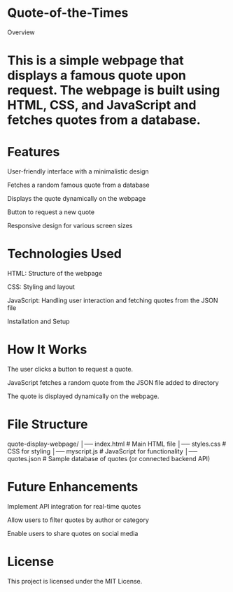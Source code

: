 # Quote-of-the-Times
Overview

# This is a simple webpage that displays a famous quote upon request. The webpage is built using HTML, CSS, and JavaScript and fetches quotes from a database.

# Features

User-friendly interface with a minimalistic design

Fetches a random famous quote from a database

Displays the quote dynamically on the webpage

Button to request a new quote

Responsive design for various screen sizes

# Technologies Used

HTML: Structure of the webpage

CSS: Styling and layout

JavaScript: Handling user interaction and fetching quotes from the JSON file

Installation and Setup


# How It Works

The user clicks a button to request a quote.

JavaScript fetches a random quote from the JSON file added to directory 

The quote is displayed dynamically on the webpage.

# File Structure

quote-display-webpage/
│── index.html       # Main HTML file
│── styles.css       # CSS for styling
│── myscript.js        # JavaScript for functionality
│── quotes.json      # Sample database of quotes (or connected backend API)

# Future Enhancements

Implement API integration for real-time quotes

Allow users to filter quotes by author or category

Enable users to share quotes on social media

# License

This project is licensed under the MIT License.
